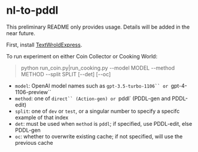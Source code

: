 # nl-to-pddl
 
This preliminary README only provides usage. Details will be added in the near future. 

First, install [TextWroldExpress](https://github.com/cognitiveailab/TextWorldExpress).

To run experiment on either Coin Collector or Cooking World:
> python run_coin.py|run_cooking.py --model MODEL --method METHOD --split SPLIT [--det] [--oc]

- `model`: OpenAI model names such as `gpt-3.5-turbo-1106`` or `gpt-4-1106-preview``
- `method`: one of `direct`` (Action-gen) or `pddl` (PDDL-gen and PDDL-edit)
- `split`: one of `dev` or `test`, or a singular number to specify a specifc example of that index
- `det`: must be used when `method` is `pddl`; if specified, use PDDL-edit, else PDDL-gen
- `oc`: whether to overwrite existing cache; if not specified, will use the previous cache